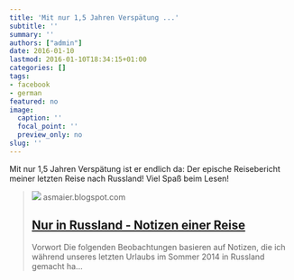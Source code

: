 ```yaml
---
title: 'Mit nur 1,5 Jahren Verspätung ...'
subtitle: ''
summary: ''
authors: ["admin"]
date: 2016-01-10
lastmod: 2016-01-10T18:34:15+01:00
categories: []
tags:
- facebook
- german
featured: no
image:
  caption: ''
  focal_point: ''
  preview_only: no
slug: ''
---
```

Mit nur 1,5 Jahren Verspätung ist er endlich da: Der epische Reisebericht meiner letzten Reise nach Russland! Viel Spaß beim Lesen!
> [![](https://1.bp.blogspot.com/-q2AmSjU329M/Vo_NHdnKKHI/AAAAAAAAA9g/rAoWBTZqFek/w1200-h630-p-k-no-nu/IMG_0744.jpg)](http://asmaier.blogspot.de/2016/01/nur-in-russland-notizen-einer-reise.html)
> asmaier.blogspot.com
> ## [Nur in Russland - Notizen einer Reise](http://asmaier.blogspot.de/2016/01/nur-in-russland-notizen-einer-reise.html)
>
>  Vorwort    Die folgenden Beobachtungen basieren auf Notizen, die ich während unseres letzten Urlaubs im Sommer 2014 in Russland gemacht ha...


